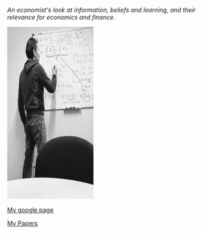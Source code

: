 
_An economist's look at information, beliefs and learning, and their relevance for economics and finance._

<img src="me_whiteboard_11.jpg" width="200" height="400" />

[My google page](https://sites.google.com/site/micheleberardi/)

[My Papers](MyPapers)

